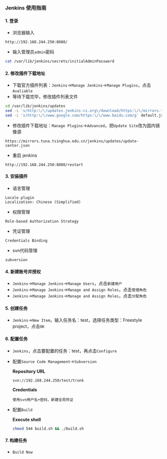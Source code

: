 ###  Jenkins 使用指南

#### 1. 登录
- 浏览器输入
```
http://192.168.244.250:8080/
```
- 输入管理员`admin`密码
```sh
cat /var/lib/jenkins/secrets/initialAdminPassword
```

#### 2. 修改插件下载地址
- 下载官方插件列表：`Jenkins`->`Manage Jenkins`->`Manage Plugins`，点击`Avaliable`
- 等待下载完毕，修改插件列表文件
```sh
cd /var/lib/jenkins/updates
sed -i 's/http:\/\/updates.jenkins-ci.org\/download/https:\/\/mirrors.tuna.tsinghua.edu.cn\/jenkins/g' default.json
sed -i 's/http:\/\/www.google.com/https:\/\/www.baidu.com/g' default.json
```
- 修改插件下载地址：`Manage Plugins`->`Advanced`，把`Update Site`改为国内镜像源
```
https://mirrors.tuna.tsinghua.edu.cn/jenkins/updates/update-center.json
```
- 重启 jenkins
```
http://192.168.244.250:8080/restart
```

#### 3. 安装插件
- 语言管理
```
Locale plugin
Localization: Chinese (Simplified)
```
- 权限管理
```
Role-based Authorization Strategy
```
- 凭证管理
```
Credentials Binding
```
- svn代码管理
```
subversion
```

#### 4. 新建账号并授权
- `Jenkins`->`Manage Jenkins`->`Manage Users`，点击`新建用户`
- `Jenkins`->`Manage Jenkins`->`Manage and Assign Roles`，点击`管理角色`
- `Jenkins`->`Manage Jenkins`->`Manage and Assign Roles`，点击`分配角色`

#### 5. 创建任务
- `Jenkins`->`New Item`，输入任务名：test，选择任务类型：Freestyle project，点击`OK`

#### 6. 配置任务
- `Jenkins`，点击要配置的任务：test，再点击`Configure`

- 配置`Source Code Management`->`Subversion`

  **Repository URL**
  ```
  svn://192.168.244.250/test/trunk
  ```
  **Credentials**
  ```
  使用svn用户名+密码，新建全局凭证
  ```
- 配置`Build`

  **Execute shell**
  ```sh
  chmod 544 build.sh && ./build.sh
  ```
#### 7. 构建任务
- `Build Now`